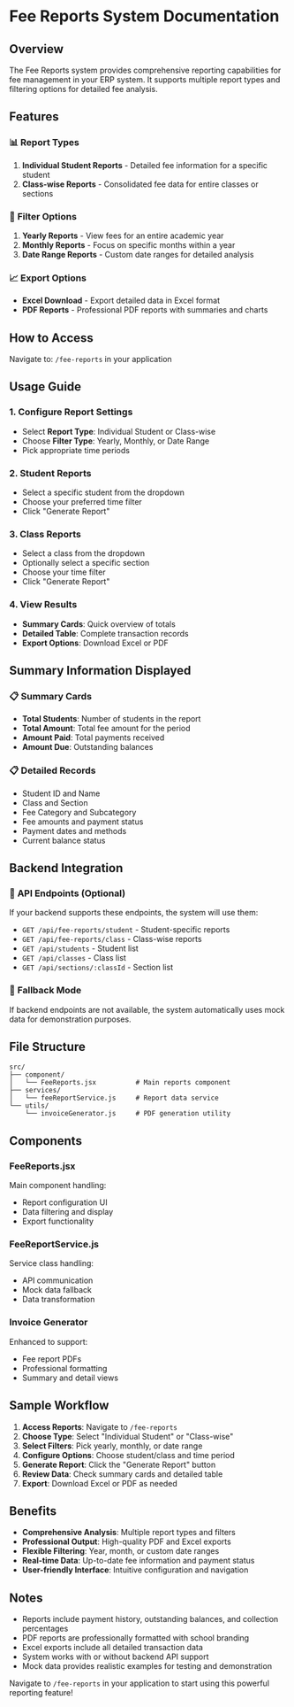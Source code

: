 # Fee Reports System Documentation

## Overview

The Fee Reports system provides comprehensive reporting capabilities for fee management in your ERP system. It supports multiple report types and filtering options for detailed fee analysis.

## Features

### 📊 **Report Types**

1. **Individual Student Reports** - Detailed fee information for a specific student
2. **Class-wise Reports** - Consolidated fee data for entire classes or sections

### 📅 **Filter Options**

1. **Yearly Reports** - View fees for an entire academic year
2. **Monthly Reports** - Focus on specific months within a year
3. **Date Range Reports** - Custom date ranges for detailed analysis

### 📈 **Export Options**

- **Excel Download** - Export detailed data in Excel format
- **PDF Reports** - Professional PDF reports with summaries and charts

## How to Access

Navigate to: `/fee-reports` in your application

## Usage Guide

### 1. **Configure Report Settings**

- Select **Report Type**: Individual Student or Class-wise
- Choose **Filter Type**: Yearly, Monthly, or Date Range
- Pick appropriate time periods

### 2. **Student Reports**

- Select a specific student from the dropdown
- Choose your preferred time filter
- Click "Generate Report"

### 3. **Class Reports**

- Select a class from the dropdown
- Optionally select a specific section
- Choose your time filter
- Click "Generate Report"

### 4. **View Results**

- **Summary Cards**: Quick overview of totals
- **Detailed Table**: Complete transaction records
- **Export Options**: Download Excel or PDF

## Summary Information Displayed

### 📋 **Summary Cards**

- **Total Students**: Number of students in the report
- **Total Amount**: Total fee amount for the period
- **Amount Paid**: Total payments received
- **Amount Due**: Outstanding balances

### 📋 **Detailed Records**

- Student ID and Name
- Class and Section
- Fee Category and Subcategory
- Fee amounts and payment status
- Payment dates and methods
- Current balance status

## Backend Integration

### 🔗 **API Endpoints** (Optional)

If your backend supports these endpoints, the system will use them:

- `GET /api/fee-reports/student` - Student-specific reports
- `GET /api/fee-reports/class` - Class-wise reports
- `GET /api/students` - Student list
- `GET /api/classes` - Class list
- `GET /api/sections/:classId` - Section list

### 🔄 **Fallback Mode**

If backend endpoints are not available, the system automatically uses mock data for demonstration purposes.

## File Structure

```
src/
├── component/
│   └── FeeReports.jsx          # Main reports component
├── services/
│   └── feeReportService.js     # Report data service
└── utils/
    └── invoiceGenerator.js     # PDF generation utility
```

## Components

### **FeeReports.jsx**

Main component handling:

- Report configuration UI
- Data filtering and display
- Export functionality

### **FeeReportService.js**

Service class handling:

- API communication
- Mock data fallback
- Data transformation

### **Invoice Generator**

Enhanced to support:

- Fee report PDFs
- Professional formatting
- Summary and detail views

## Sample Workflow

1. **Access Reports**: Navigate to `/fee-reports`
2. **Choose Type**: Select "Individual Student" or "Class-wise"
3. **Select Filters**: Pick yearly, monthly, or date range
4. **Configure Options**: Choose student/class and time period
5. **Generate Report**: Click the "Generate Report" button
6. **Review Data**: Check summary cards and detailed table
7. **Export**: Download Excel or PDF as needed

## Benefits

- **Comprehensive Analysis**: Multiple report types and filters
- **Professional Output**: High-quality PDF and Excel exports
- **Flexible Filtering**: Year, month, or custom date ranges
- **Real-time Data**: Up-to-date fee information and payment status
- **User-friendly Interface**: Intuitive configuration and navigation

## Notes

- Reports include payment history, outstanding balances, and collection percentages
- PDF reports are professionally formatted with school branding
- Excel exports include all detailed transaction data
- System works with or without backend API support
- Mock data provides realistic examples for testing and demonstration

Navigate to `/fee-reports` in your application to start using this powerful reporting feature!
